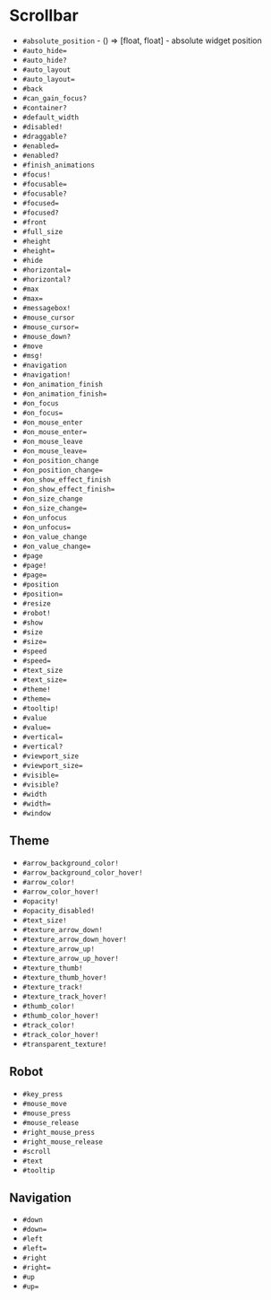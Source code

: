 Scrollbar
===
- `#absolute_position` - () => [float, float] - absolute widget position
- `#auto_hide=`
- `#auto_hide?`
- `#auto_layout`
- `#auto_layout=`
- `#back`
- `#can_gain_focus?`
- `#container?`
- `#default_width`
- `#disabled!`
- `#draggable?`
- `#enabled=`
- `#enabled?`
- `#finish_animations`
- `#focus!`
- `#focusable=`
- `#focusable?`
- `#focused=`
- `#focused?`
- `#front`
- `#full_size`
- `#height`
- `#height=`
- `#hide`
- `#horizontal=`
- `#horizontal?`
- `#max`
- `#max=`
- `#messagebox!`
- `#mouse_cursor`
- `#mouse_cursor=`
- `#mouse_down?`
- `#move`
- `#msg!`
- `#navigation`
- `#navigation!`
- `#on_animation_finish`
- `#on_animation_finish=`
- `#on_focus`
- `#on_focus=`
- `#on_mouse_enter`
- `#on_mouse_enter=`
- `#on_mouse_leave`
- `#on_mouse_leave=`
- `#on_position_change`
- `#on_position_change=`
- `#on_show_effect_finish`
- `#on_show_effect_finish=`
- `#on_size_change`
- `#on_size_change=`
- `#on_unfocus`
- `#on_unfocus=`
- `#on_value_change`
- `#on_value_change=`
- `#page`
- `#page!`
- `#page=`
- `#position`
- `#position=`
- `#resize`
- `#robot!`
- `#show`
- `#size`
- `#size=`
- `#speed`
- `#speed=`
- `#text_size`
- `#text_size=`
- `#theme!`
- `#theme=`
- `#tooltip!`
- `#value`
- `#value=`
- `#vertical=`
- `#vertical?`
- `#viewport_size`
- `#viewport_size=`
- `#visible=`
- `#visible?`
- `#width`
- `#width=`
- `#window`
## Theme
- `#arrow_background_color!`
- `#arrow_background_color_hover!`
- `#arrow_color!`
- `#arrow_color_hover!`
- `#opacity!`
- `#opacity_disabled!`
- `#text_size!`
- `#texture_arrow_down!`
- `#texture_arrow_down_hover!`
- `#texture_arrow_up!`
- `#texture_arrow_up_hover!`
- `#texture_thumb!`
- `#texture_thumb_hover!`
- `#texture_track!`
- `#texture_track_hover!`
- `#thumb_color!`
- `#thumb_color_hover!`
- `#track_color!`
- `#track_color_hover!`
- `#transparent_texture!`
## Robot
- `#key_press`
- `#mouse_move`
- `#mouse_press`
- `#mouse_release`
- `#right_mouse_press`
- `#right_mouse_release`
- `#scroll`
- `#text`
- `#tooltip`
## Navigation
- `#down`
- `#down=`
- `#left`
- `#left=`
- `#right`
- `#right=`
- `#up`
- `#up=`
